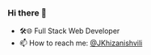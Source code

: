### Hi there 👋

- 🛠️🌐 Full Stack Web Developer
- 📫 How to reach me: [@JKhizanishvili](https://www.linkedin.com/in/jaba-khizanishvili/)




<!--
**JabaKhizanishvili/JabaKhizanishvili** is a ✨ _special_ ✨ repository because its `README.md` (this file) appears on your GitHub profile.

Here are some ideas to get you started:

- 🔭 I’m currently working on ...
- 👯 I’m looking to collaborate on ...
- 🤔 I’m looking for help with ...
- 💬 Ask me about ...
- 😄 Pronouns: ...
- ⚡ Fun fact: ...

-->
